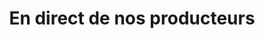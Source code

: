 ---
title: "En direct de nos producteurs"
url: /aire-sur-adour/en-direct-de-nos-producteurs/
shop: Hofladen
---